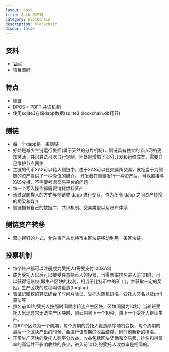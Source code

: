 ```yaml
---
layout: post
title: Asch 阿希链
category: blockchain
description: blockchain
disqus: false
---
```


## 资料
* [官网](https://www.asch.io/)
* [项目源码](https://github.com/AschPlatform/asch)


## 特点
* 侧链
* DPOS + PBFT 共识机制
* 使用sqlite3存储dapp数据(sqlite3 blockchain.db打开)


## 侧链
* 每一个dapp是一条侧链
* 好处是减少主链运行负担(属于天然的分片机制)，侧链具有独立的节点网络更加灵活，共识算法可以自行定制，坏处是增加了部分开发和运维成本，需要自己维护节点网络
* 主链的代币XAS可以转入侧链中，由于XAS可以在交易所交易，就相当于为侧链的资产提供了一种价值的媒介。 开发者在侧链发行一种资产后，可以直接与XAS兑换，不需要考虑交易平台的问题
* 每一个写入操作都需要消耗燃料资产
* 通过双向楔入的方式与侧链或 dapp 进行交互，作为所有 dapp 之间资产转换的桥梁和媒介
* 侧链拥有自己的数据库、共识机制、交易类型以及账户体系


## 侧链资产转移
* 双向铆钉的方式，允许资产从比特币主区块链移动到另一条区块链。


## 投票机制
* 每个账户都可以注册成为受托人(需要支付100XAS)
* 成为受托人以后可以接受任意持币人的投票，当得票率排名进入前101时，可以获得记账权(即生产区块的权利，相当于比特币中的矿工)，并获取一定的奖励，生产区块的过程叫做锻造(forging)
* 验证记账权的算法综合了时间片验证、受托人随机排名、受托人签名以及pbft算法等
* 排名前101的受托人按照时间顺序轮流产生区块，区块间隔为10秒。当轮班受托人出现异常无法生产区块时，则延期到下一个10秒，由下一个受托人继续生产。
* 每101个区块为一个周期，每个周期的受托人锻造顺序随机变换，每个周期的最后一个区块产出的时候，会进行该周期的收益结算，同时刷新新的排名。
* 正常生产区块的受托人则平分收益，收益包括区块奖励和交易费，排名和得票率的高低并不影响收益的多少，进入前101名的受托人收益率是相同的。

